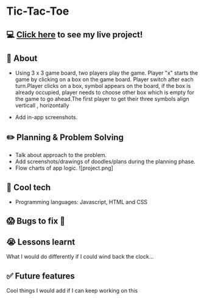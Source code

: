 # Tic-Tac-Toe

## :computer: [Click here](https://sadiausmann.github.io/tic-tac-toe/) to see my live project!
## :page_facing_up: About
- Using 3 x 3 game board, two players play the game. Player "x" starts the game by clicking on a box on the game board. Player switch after each turn.Player clicks on a box, symbol appears on the board, if the box is already occupied, player needs to choose other box which is empty for the game to go ahead.The first player to get their three symbols align verticall , horizontally

- Add in-app screenshots.
## :pencil2: Planning & Problem Solving
- Talk about approach to the problem.
- Add screenshots/drawings of doodles/plans during the planning phase.
- Flow charts of app logic.
![project.png]
## :rocket: Cool tech
- Programming languages: Javascript, HTML and CSS


## :scream: Bugs to fix :poop:

## :sob: Lessons learnt
What I would do differently if I could wind back the clock...
## :white_check_mark: Future features
Cool things I would add if I can keep working on this

